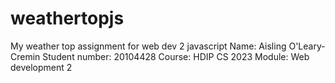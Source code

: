 # weathertopjs
My weather top assignment for web dev 2 javascript
Name: Aisling O'Leary-Cremin 
Student number: 20104428
Course: HDIP CS 2023
Module: Web development 2
